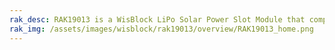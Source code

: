```yaml
---
rak_desc: RAK19013 is a WisBlock LiPo Solar Power Slot Module that comprises a battery connector, a solar panel connector, a reset push button, a charger circuitry, a charging LED status, and a power connector that can connect with the WisBlock Base board.
rak_img: /assets/images/wisblock/rak19013/overview/RAK19013_home.png
---
```


<rk-redirect to="/Product-Categories/WisBlock/RAK19013/Overview/" />